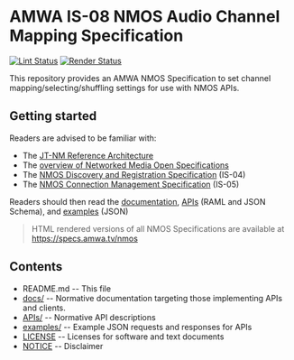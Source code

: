 # AMWA IS-08 NMOS Audio Channel Mapping Specification

[![Lint Status](https://github.com/AMWA-TV/nmos-audio-channel-mapping/workflows/Lint/badge.svg)](https://github.com/AMWA-TV/nmos-audio-channel-mapping/actions?query=workflow%3ALint)
[![Render Status](https://github.com/AMWA-TV/nmos-audio-channel-mapping/workflows/Render/badge.svg)](https://github.com/AMWA-TV/nmos-audio-channel-mapping/actions?query=workflow%3ARender)

This repository provides an AMWA NMOS Specification to set channel mapping/selecting/shuffling settings for use with NMOS APIs.

## Getting started

Readers are advised to be familiar with:
*   The [JT-NM Reference Architecture](http://jt-nm.org/RA-1.0/)
*   The [overview of Networked Media Open Specifications](https://github.com/AMWA-TV/nmos)
*   The [NMOS Discovery and Registration Specification](https://github.com/AMWA-TV/nmos-discovery-registration) (IS-04)
*   The [NMOS Connection Management Specification](https://github.com/AMWA-TV/nmos-device-connection-management) (IS-05)

Readers should then read the [documentation](docs/), [APIs](APIs/) (RAML and JSON Schema), and [examples](examples/) (JSON) 

> HTML rendered versions of all NMOS Specifications are available at <https://specs.amwa.tv/nmos>

## Contents

*   README.md -- This file
*   [docs/](docs/) -- Normative documentation targeting those implementing APIs and clients.
*   [APIs/](APIs/) -- Normative API descriptions
*   [examples/](examples/) -- Example JSON requests and responses for APIs
*   [LICENSE](LICENSE) -- Licenses for software and text documents
*   [NOTICE](NOTICE) -- Disclaimer
